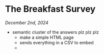 # The Breakfast Survey
_December 2nd, 2024_

- semantic cluster of the answers plz plz plz 
    - make a simple HTML page
    - sends everything in a CSV to embed
    -  